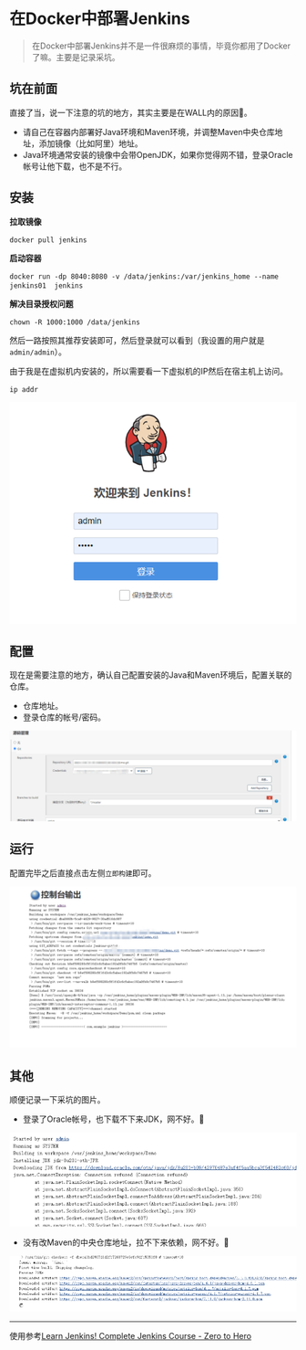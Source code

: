 # 在Docker中部署Jenkins

> 在Docker中部署Jenkins并不是一件很麻烦的事情，毕竟你都用了Docker了嘛。主要是记录采坑。

## 坑在前面

直接了当，说一下注意的坑的地方，其实主要是在WALL内的原因:dog:。

- 请自己在容器内部署好Java环境和Maven环境，并调整Maven中央仓库地址，添加镜像（比如阿里）地址。
- Java环境通常安装的镜像中会带OpenJDK，如果你觉得网不错，登录Oracle帐号让他下载，也不是不行。



## 安装

**拉取镜像**

```shell
docker pull jenkins
```

**启动容器**

```shell
docker run -dp 8040:8080 -v /data/jenkins:/var/jenkins_home --name jenkins01  jenkins
```

**解决目录授权问题**

```shell
chown -R 1000:1000 /data/jenkins
```

然后一路按照其推荐安装即可，然后登录就可以看到（我设置的用户就是`admin/admin`）。

由于我是在虚拟机内安装的，所以需要看一下虚拟机的IP然后在宿主机上访问。

```shell
ip addr
```



![](_media\20200727-1.png)

## 配置

现在是需要注意的地方，确认自己配置安装的Java和Maven环境后，配置关联的仓库。

- 仓库地址。
- 登录仓库的帐号/密码。

![](_media\20200727-2.png)

## 运行

配置完毕之后直接点击左侧`立即构建`即可。

![](_media\20200727-3.png)

## 其他

顺便记录一下采坑的图片。

- 登录了Oracle帐号，也下载不下来JDK，网不好。:dog:

![](_media\20200727-4.png)



- 没有改Maven的中央仓库地址，拉不下来依赖，网不好。:dog:

![](_media\20200727-5.png)


--- 

使用参考[Learn Jenkins! Complete Jenkins Course - Zero to Hero](https://www.youtube.com/watch?v=6YZvp2GwT0A)